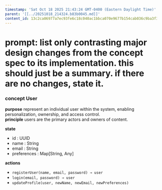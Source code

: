 ```yaml
---
timestamp: 'Sat Oct 18 2025 21:43:24 GMT-0400 (Eastern Daylight Time)'
parent: '[[../20251018_214324.b83b0045.md]]'
content_id: 13c2ca06977a7ec93fe6c18c040ac1bbca070e9677b154cab036c9ba3f3476d7
---
```


# prompt: list only contrasting major design changes from the concept spec to its implementation. this should just be a summary. if there are no changes, state it.

### concept User

**purpose** represent an individual user within the system, enabling personalization, ownership, and access control.\
**principle** users are the primary actors and owners of content.

**state**

* id : UUID
* name : String
* email : String
* preferences : Map\[String, Any]

**actions**

* `registerUser(name, email, password) → user`
* `login(email, password) → user`
* `updateProfile(user, newName, newEmail, newPreferences)`
